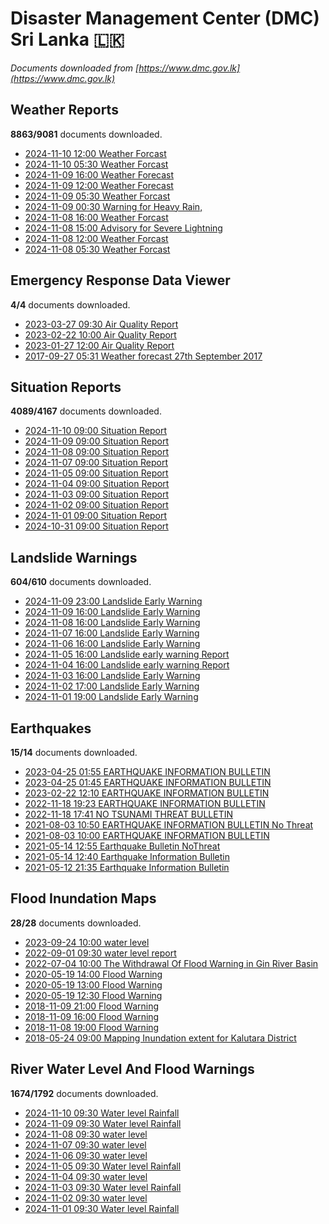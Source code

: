# Disaster Management Center (DMC) Sri Lanka :sri_lanka:

*Documents downloaded from [https://www.dmc.gov.lk](https://www.dmc.gov.lk)*

## Weather Reports

**8863/9081** documents downloaded.

* [2024-11-10 12:00 Weather Forcast](data/weather-reports/20241110.1200.weather-forcast.pdf)
* [2024-11-10 05:30 Weather Forcast](data/weather-reports/20241110.0530.weather-forcast.pdf)
* [2024-11-09 16:00 Weather Forecast](data/weather-reports/20241109.1600.weather-forecast.pdf)
* [2024-11-09 12:00 Weather Forecast](data/weather-reports/20241109.1200.weather-forecast.pdf)
* [2024-11-09 05:30 Weather Forcast](data/weather-reports/20241109.0530.weather-forcast.pdf)
* [2024-11-09 00:30 Warning for Heavy Rain,](data/weather-reports/20241109.0030.warning-for-heavy-rain.pdf)
* [2024-11-08 16:00 Weather Forcast](data/weather-reports/20241108.1600.weather-forcast.pdf)
* [2024-11-08 15:00 Advisory for Severe Lightning](data/weather-reports/20241108.1500.advisory-for-severe-lightning.pdf)
* [2024-11-08 12:00 Weather Forcast](data/weather-reports/20241108.1200.weather-forcast.pdf)
* [2024-11-08 05:30 Weather Forcast](data/weather-reports/20241108.0530.weather-forcast.pdf)

## Emergency Response Data Viewer

**4/4** documents downloaded.

* [2023-03-27 09:30 Air Quality Report](data/emergency-response-data-viewer/20230327.0930.air-quality-report.pdf)
* [2023-02-22 10:00 Air Quality Report](data/emergency-response-data-viewer/20230222.1000.air-quality-report.pdf)
* [2023-01-27 12:00 Air Quality Report](data/emergency-response-data-viewer/20230127.1200.air-quality-report.pdf)
* [2017-09-27 05:31 Weather forecast 27th September 2017](data/emergency-response-data-viewer/20170927.0531.weather-forecast-27th-september-2017.pdf)

## Situation Reports

**4089/4167** documents downloaded.

* [2024-11-10 09:00 Situation Report](data/situation-reports/20241110.0900.situation-report.pdf)
* [2024-11-09 09:00 Situation Report](data/situation-reports/20241109.0900.situation-report.pdf)
* [2024-11-08 09:00 Situation Report](data/situation-reports/20241108.0900.situation-report.pdf)
* [2024-11-07 09:00 Situation Report](data/situation-reports/20241107.0900.situation-report.pdf)
* [2024-11-05 09:00 Situation Report](data/situation-reports/20241105.0900.situation-report.pdf)
* [2024-11-04 09:00 Situation Report](data/situation-reports/20241104.0900.situation-report.pdf)
* [2024-11-03 09:00 Situation Report](data/situation-reports/20241103.0900.situation-report.pdf)
* [2024-11-02 09:00 Situation Report](data/situation-reports/20241102.0900.situation-report.pdf)
* [2024-11-01 09:00 Situation Report](data/situation-reports/20241101.0900.situation-report.pdf)
* [2024-10-31 09:00 Situation Report](data/situation-reports/20241031.0900.situation-report.pdf)

## Landslide Warnings

**604/610** documents downloaded.

* [2024-11-09 23:00 Landslide Early Warning](data/landslide-warnings/20241109.2300.landslide-early-warning.pdf)
* [2024-11-09 16:00 Landslide Early Warning](data/landslide-warnings/20241109.1600.landslide-early-warning.pdf)
* [2024-11-08 16:00 Landslide Early Warning](data/landslide-warnings/20241108.1600.landslide-early-warning.pdf)
* [2024-11-07 16:00 Landslide Early Warning](data/landslide-warnings/20241107.1600.landslide-early-warning.pdf)
* [2024-11-06 16:00 Landslide Early Warning](data/landslide-warnings/20241106.1600.landslide-early-warning.pdf)
* [2024-11-05 16:00 Landslide early warning Report](data/landslide-warnings/20241105.1600.landslide-early-warning-report.pdf)
* [2024-11-04 16:00 Landslide early warning Report](data/landslide-warnings/20241104.1600.landslide-early-warning-report.pdf)
* [2024-11-03 16:00 Landslide Early Warning](data/landslide-warnings/20241103.1600.landslide-early-warning.pdf)
* [2024-11-02 17:00 Landslide Early Warning](data/landslide-warnings/20241102.1700.landslide-early-warning.pdf)
* [2024-11-01 19:00 Landslide Early Warning](data/landslide-warnings/20241101.1900.landslide-early-warning.pdf)

## Earthquakes

**15/14** documents downloaded.

* [2023-04-25 01:55 EARTHQUAKE INFORMATION BULLETIN](data/earthquakes/20230425.0155.earthquake-information-bulletin.pdf)
* [2023-04-25 01:45 EARTHQUAKE INFORMATION BULLETIN](data/earthquakes/20230425.0145.earthquake-information-bulletin.pdf)
* [2023-02-22 12:10 EARTHQUAKE INFORMATION BULLETIN](data/earthquakes/20230222.1210.earthquake-information-bulletin.pdf)
* [2022-11-18 19:23 EARTHQUAKE INFORMATION BULLETIN](data/earthquakes/20221118.1923.earthquake-information-bulletin.pdf)
* [2022-11-18 17:41 NO TSUNAMI THREAT BULLETIN](data/earthquakes/20221118.1741.no-tsunami-threat-bulletin.pdf)
* [2021-08-03 10:50 EARTHQUAKE INFORMATION BULLETIN No Threat](data/earthquakes/20210803.1050.earthquake-information-bulletin-no-threat.pdf)
* [2021-08-03 10:00 EARTHQUAKE INFORMATION BULLETIN](data/earthquakes/20210803.1000.earthquake-information-bulletin.pdf)
* [2021-05-14 12:55 Earthquake Bulletin NoThreat](data/earthquakes/20210514.1255.earthquake-bulletin-nothreat.pdf)
* [2021-05-14 12:40 Earthquake Information Bulletin](data/earthquakes/20210514.1240.earthquake-information-bulletin.pdf)
* [2021-05-12 21:35 Earthquake Information Bulletin](data/earthquakes/20210512.2135.earthquake-information-bulletin.pdf)

## Flood Inundation Maps

**28/28** documents downloaded.

* [2023-09-24 10:00 water level](data/flood-inundation-maps/20230924.1000.water-level.pdf)
* [2022-09-01 09:30 water level report](data/flood-inundation-maps/20220901.0930.water-level-report.pdf)
* [2022-07-04 10:00 The Withdrawal Of Flood Warning in Gin River Basin](data/flood-inundation-maps/20220704.1000.the-withdrawal-of-flood-warning-in-gin-river-basin.pdf)
* [2020-05-19 14:00 Flood Warning](data/flood-inundation-maps/20200519.1400.flood-warning.pdf)
* [2020-05-19 13:00 Flood Warning](data/flood-inundation-maps/20200519.1300.flood-warning.pdf)
* [2020-05-19 12:30 Flood Warning](data/flood-inundation-maps/20200519.1230.flood-warning.pdf)
* [2018-11-09 21:00 Flood Warning](data/flood-inundation-maps/20181109.2100.flood-warning.PDF)
* [2018-11-09 16:00 Flood Warning](data/flood-inundation-maps/20181109.1600.flood-warning.PDF)
* [2018-11-08 19:00 Flood Warning](data/flood-inundation-maps/20181108.1900.flood-warning.PDF)
* [2018-05-24 09:00 Mapping Inundation extent for Kalutara District](data/flood-inundation-maps/20180524.0900.mapping-inundation-extent-for-kalutara-district.pdf)

## River Water Level And Flood Warnings

**1674/1792** documents downloaded.

* [2024-11-10 09:30 Water level  Rainfall](data/river-water-level-and-flood-warnings/20241110.0930.water-level-rainfall.jpg)
* [2024-11-09 09:30 Water level  Rainfall](data/river-water-level-and-flood-warnings/20241109.0930.water-level-rainfall.jpg)
* [2024-11-08 09:30 water level](data/river-water-level-and-flood-warnings/20241108.0930.water-level.jpg)
* [2024-11-07 09:30 water level](data/river-water-level-and-flood-warnings/20241107.0930.water-level.jpg)
* [2024-11-06 09:30 water level](data/river-water-level-and-flood-warnings/20241106.0930.water-level.jpg)
* [2024-11-05 09:30 Water level  Rainfall](data/river-water-level-and-flood-warnings/20241105.0930.water-level-rainfall.jpg)
* [2024-11-04 09:30 water level](data/river-water-level-and-flood-warnings/20241104.0930.water-level.jpg)
* [2024-11-03 09:30 Water level  Rainfall](data/river-water-level-and-flood-warnings/20241103.0930.water-level-rainfall.jpg)
* [2024-11-02 09:30 water level](data/river-water-level-and-flood-warnings/20241102.0930.water-level.jpg)
* [2024-11-01 09:30 Water level  Rainfall](data/river-water-level-and-flood-warnings/20241101.0930.water-level-rainfall.jpg)
